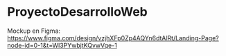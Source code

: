 # ProyectoDesarrolloWeb

Mockup en Figma: https://www.figma.com/design/vzjhXFp0Zp4AQYn6dtAlRt/Landing-Page?node-id=0-1&t=Wl3PYwbjtKQvwVqe-1
